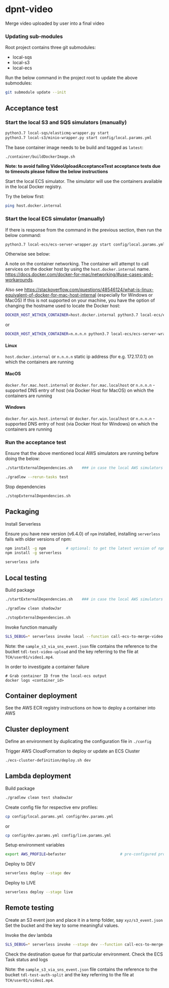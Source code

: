 # dpnt-video

Merge video uploaded by user into a final video

### Updating sub-modules

Root project contains three git submodules:

- local-sqs
- local-s3
- local-ecs

Run the below command in the project root to update the above submodules:

```bash
git submodule update --init
```

## Acceptance test

### Start the local S3 and SQS simulators (manually)
```bash
python3.7 local-sqs/elasticmq-wrapper.py start
python3.7 local-s3/minio-wrapper.py start config/local.params.yml
```

The base container image needs to be build and tagged as `latest`:
```bash
./container/buildDockerImage.sh
```

**Note: to avoid failing VideoUploadAcceptanceTest acceptance tests due to timeouts please follow the below instructions** 

Start the local ECS simulator. The simulator will use the containers available in the local Docker registry.

Try the below first:

```bash 
ping host.docker.internal
```

### Start the local ECS simulator (manually)

If there is response from the command in the previous section, then run the below command:

```bash
python3.7 local-ecs/ecs-server-wrapper.py start config/local.params.yml
```

Otherwise see below:

A note on the container networking. The container will attempt to call services on the docker host by using the `host.docker.internal` name.
https://docs.docker.com/docker-for-mac/networking/#use-cases-and-workarounds. 

Also see https://stackoverflow.com/questions/48546124/what-is-linux-equivalent-of-docker-for-mac-host-internal (especially for Windows or MacOS)
If this is not supported on your machine, you have the option of changing the hostname used to locate the Docker host:
```bash
DOCKER_HOST_WITHIN_CONTAINER=host.docker.internal python3.7 local-ecs/ecs-server-wrapper.py start config/local.params.yml
```
or

```bash
DOCKER_HOST_WITHIN_CONTAINER=n.n.n.n python3.7 local-ecs/ecs-server-wrapper.py start config/local.params.yml
```

#### Linux
`host.docker.internal` or `n.n.n.n` static ip address (for e.g. 172.17.0.1) on which the containers are running  

#### MacOS
`docker.for.mac.host.internal` or `docker.for.mac.localhost` or `n.n.n.n` - supported DNS entry of host (via Docker Host for MacOS) on which the containers are running 

#### Windows
`docker.for.win.host.internal` or `docker.for.win.localhost` or `n.n.n.n` - supported DNS entry of host (via Docker Host for Windows) on which the containers are running

### Run the acceptance test

Ensure that the above mentioned local AWS simulators are running before doing the below:

```bash
./startExternalDependencies.sh    ### in case the local AWS simulators are not running
```

```bash
./gradlew --rerun-tasks test
```

Stop dependencies
```bash
./stopExternalDependencies.sh
```

## Packaging

Install Serverless

Ensure you have new version (v6.4.0) of `npm` installed, installing `serverless` fails with older versions of npm:

```bash
npm install -g npm         # optional: to get the latest version of npm
npm install -g serverless

serverless info
```

## Local testing

Build package
```bash
./startExternalDependencies.sh    ### in case the local AWS simulators are not running 
```

```bash
./gradlew clean shadowJar
```

```bash
./stopExternalDependencies.sh
```

Invoke function manually

```bash
SLS_DEBUG=* serverless invoke local --function call-ecs-to-merge-video --path src/test/resources/tdl/datapoint/video/sample_s3_via_sns_event.json
```

Note: the `sample_s3_via_sns_event.json` file contains the reference to the bucket `tdl-test-video-upload` and the key referring to the file at `TCH/user01/video1.mp4`.

In order to investigate a container failure
```
# Grab container ID from the local-ecs output
docker logs <container_id>
```


## Container deployment

See the AWS ECR registry instructions on how to deploy a container into AWS


## Cluster deployment

Define an environment by duplicating the configuration file in `./config`

Trigger AWS CloudFormation to deploy or update an ECS Cluster
```bash
./ecs-cluster-definition/deploy.sh dev
```

## Lambda deployment

Build package
```bash
./gradlew clean test shadowJar
```

Create config file for respective env profiles:

```bash
cp config/local.params.yml config/dev.params.yml
```

or

```bash
cp config/dev.params.yml config/live.params.yml
```

Setup environment variables

```bash
export AWS_PROFILE=befaster                        # pre-configured profile contained in ~/.aws/credentials
```

Deploy to DEV
```bash
serverless deploy --stage dev
```

Deploy to LIVE
```bash
serverless deploy --stage live
```

## Remote testing

Create an S3 event json and place it in a temp folder, say `xyz/s3_event.json`
Set the bucket and the key to some meaningful values.

Invoke the dev lambda
```bash
SLS_DEBUG=* serverless invoke --stage dev --function call-ecs-to-merge-video --path src/test/resources/tdl/datapoint/video/sample_s3_via_sns_event.json
```

Check the destination queue for that particular environment.
Check the ECS Task status and logs

Note: the `sample_s3_via_sns_event.json` file contains the reference to the bucket `tdl-test-auth-split` and the key referring to the file at `TCH/user01/video1.mp4`.
